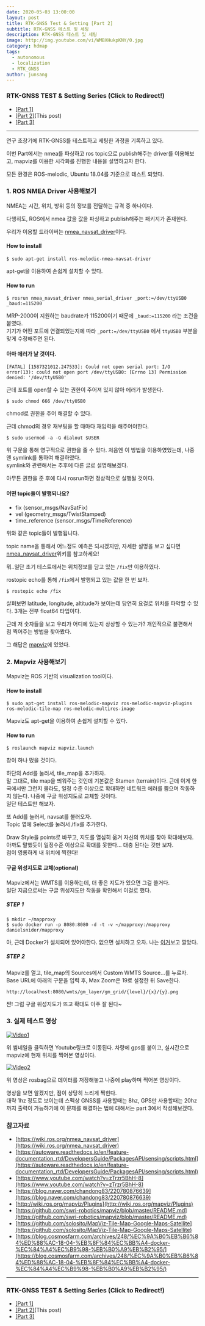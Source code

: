 ```yaml
---
date: 2020-05-03 13:00:00
layout: post
title: RTK-GNSS Test & Setting [Part 2]
subtitle: RTK-GNSS 테스트 및 세팅
description: RTK-GNSS 테스트 및 세팅
image: http://img.youtube.com/vi/WMBXHukpKNY/0.jpg
category: hdmap
tags:
  - autonomous
  - localization
  - RTK_GNSS
author: junsang
---
```


### RTK-GNSS TEST & Setting Series (Click to Redirect!)
  - [[Part 1]](https://dgist-artiv.github.io/hdmap/2020/04/30/RTK-test.html)
  - [[Part 2]](https://dgist-artiv.github.io/hdmap/2020/05/03/RTK-test-2.html)(This post)
  - [[Part 3]](https://dgist-artiv.github.io/hdmap/2020/05/05/RTK-test-3.html)
-----------------------------------------------------------------------------------------------

연구 초창기에 RTK-GNSS를 테스트하고 세팅한 과정을 기록하고 있다.  

이번 Part에서는 nmea를 파싱하고 ros topic으로 publish해주는 driver를 이용해보고, mapviz를 이용한 시각화를 진행한 내용을 설명하고자 한다.

모든 환경은 ROS-melodic, Ubuntu 18.04를 기준으로 테스트 되었다.

### 1. ROS NMEA Driver 사용해보기  
NMEA는 시간, 위치, 방위 등의 정보를 전달하는 규격 중 하나이다.

다행히도, ROS에서 nmea 값을 값을 파싱하고 publish해주는 패키지가 존재한다.

우리가 이용할 드라이버는 [nmea_navsat_driver](http://wiki.ros.org/nmea_navsat_driver)이다.

#### How to install  
    $ sudo apt-get install ros-melodic-nmea-navsat-driver

apt-get을 이용하여 손쉽게 설치할 수 있다.

#### How to run  
    $ rosrun nmea_navsat_driver nmea_serial_driver _port:=/dev/ttyUSB0 _baud:=115200  
    
MRP-2000이 지원하는 baudrate가 115200이기 때문에 `_baud:=115200` 라는 조건을 붙였다.  
기기가 어떤 포트에 연결되었는지에 따라 `_port:=/dev/ttyUSB0` 에서 `ttyUSB0` 부분을 맞게 수정해주면 된다.

#### 아마 에러가 날 것이다.  
    [FATAL] [1587321012.247533]: Could not open serial port: I/O error(13): could not open port /dev/ttyUSB0: [Errno 13] Permission denied: '/dev/ttyUSB0'

근데 포트를 open할 수 있는 권한이 주어져 있지 않아 에러가 발생한다.  

    $ sudo chmod 666 /dev/ttyUSB0
chmod로 권한을 주어 해결할 수 있다.

근데 chmod의 경우 재부팅을 할 때마다 재입력을 해주어야한다.

    $ sudo usermod -a -G dialout $USER

위 구문을 통해 영구적으로 권한을 줄 수 있다. 처음엔 이 방법을 이용하였었는데, 나중엔 symlink를 통하여 해결하였다.  
symlink와 관련해서는 추후에 다른 글로 설명해보겠다.

아무튼 권한을 준 후에 다시 rosrun하면 정상적으로 실행될 것이다.

#### 어떤 topic들이 발행되나요?  
- fix (sensor_msgs/NavSatFix)
- vel (geometry_msgs/TwistStamped)
- time_reference (sensor_msgs/TimeReference)

위와 같은 topic들이 발행됩니다.

topic name을 통해서 어느정도 예측은 되시겠지만, 자세한 설명을 보고 싶다면 [nmea_navsat_driver](http://wiki.ros.org/nmea_navsat_driver)위키를 참고하세요!

뭐..일단 초기 테스트에서는 위치정보를 담고 있는 `/fix`만 이용하였다.

rostopic echo를 통해 `/fix`에서 발행되고 있는 값을 한 번 보자.  

    $ rostopic echo /fix
    
살펴보면 latitude, longitude, altitude가 보이는데 당연히 요걸로 위치를 파악할 수 있다.
3개는 전부 float64 타입이다.

근데 저 숫자들을 보고 우리가 어디에 있는지 상상할 수 있는가?
개인적으로 불편해서 점 찍어주는 방법을 찾아봤다.

그 해답은 [mapviz](http://wiki.ros.org/mapviz/Plugins)에 있었다.

### 2. Mapviz 사용해보기

Mapviz는 ROS 기반의 visualization tool이다.

#### How to install

    $ sudo apt-get install ros-melodic-mapviz ros-melodic-mapviz-plugins ros-melodic-tile-map ros-melodic-multires-image

Mapviz도 apt-get을 이용하여 손쉽게 설치할 수 있다.

#### How to run

    $ roslaunch mapviz mapviz.launch

창이 하나 떴을 것이다.

하단의 Add를 눌러서, tile_map을 추가하자.  
말 그대로, tile map을 띄워주는 것인데 기본값은 Stamen (terrain)이다. 근데 이게 한국에서만 그런지 몰라도, 일정 수준 이상으로 확대하면 네트워크 에러를 뿜으며 작동하지 않는다. 나중에 구글 위성지도로 교체할 것이다.  
일단 테스트만 해보자.

또 Add를 눌러서, navsat를 불러오자.  
Topic 옆에 Select를 눌러서 /fix를 추가한다.

Draw Style을 points로 바꾸고, 지도를 열심히 옮겨 자신의 위치를 찾아 확대해보자.  
아까도 말했듯이 일정수준 이상으로 확대를 못한다... 대충 된다는 것만 보자.  
점이 영롱하게 내 위치에 찍힌다!

#### 구글 위성지도로 교체(optional)

Mapviz에서는 WMTS를 이용하는데, 더 좋은 지도가 있으면 그걸 쓸거다.  
일단 지금으로써는 구글 위성지도만 작동을 확인해서 이걸로 했다.  

##### STEP 1

    $ mkdir ~/mapproxy
    $ sudo docker run -p 8080:8080 -d -t -v ~/mapproxy:/mapproxy danielsnider/mapproxy
    
아, 근데 Docker가 설치되어 있어야한다.
없으면 설치하고 오자. 나는 [이거][thislink]보고 깔았다.

[thislink]: https://blog.cosmosfarm.com/archives/248/%EC%9A%B0%EB%B6%84%ED%88%AC-18-04-%EB%8F%84%EC%BB%A4-docker-%EC%84%A4%EC%B9%98-%EB%B0%A9%EB%B2%95/

##### STEP 2

Mapviz를 열고, tile_map의 Sources에서 Custom WMTS Source...를 누르자.
Base URL에 아래의 구문을 입력 후, Max Zoom은 19로 설정한 뒤 Save한다.

    http://localhost:8080/wmts/gm_layer/gm_grid/{level}/{x}/{y}.png

쨘! 그럼 구글 위성지도가 뜨고 확대도 아주 잘 된다~

### 3. 실제 테스트 영상

[![Video1](http://img.youtube.com/vi/WMBXHukpKNY/0.jpg)](https://youtu.be/WMBXHukpKNY)

위 썸네일을 클릭하면 Youtube링크로 이동된다.
차량에 gps를 붙이고, 실시간으로 mapviz에 현재 위치를 찍어본 영상이다.

[![Video2](http://img.youtube.com/vi/rSBJU1pkRNA/0.jpg)](https://youtu.be/rSBJU1pkRNA)

위 영상은 rosbag으로 데이터를 저장해놓고 나중에 play하며 찍어본 영상이다.

영상을 보면 알겠지만, 점이 상당히 느리게 찍힌다.  
대략 1hz 정도로 보이는데 스펙상 GNSS를 사용할때는 8hz, GPS만 사용할때는 20hz까지 출력이 가능하기에 이 문제를 해결하는 법에 대해서는 part 3에서 작성해보겠다.



### 참고자료

- [https://wiki.ros.org/nmea_navsat_driver](https://wiki.ros.org/nmea_navsat_driver)
- [https://autoware.readthedocs.io/en/feature-documentation_rtd/DevelopersGuide/PackagesAPI/sensing/scripts.html](https://autoware.readthedocs.io/en/feature-documentation_rtd/DevelopersGuide/PackagesAPI/sensing/scripts.html)
- [https://www.youtube.com/watch?v=zTrzr5BhH-8](https://www.youtube.com/watch?v=zTrzr5BhH-8)
- [https://blog.naver.com/chandong83/220780876639](https://blog.naver.com/chandong83/220780876639)
- [http://wiki.ros.org/mapviz/Plugins](http://wiki.ros.org/mapviz/Plugins)
- [https://github.com/swri-robotics/mapviz/blob/master/README.md](https://github.com/swri-robotics/mapviz/blob/master/README.md)
- [https://github.com/solosito/MapViz-Tile-Map-Google-Maps-Satellite](https://github.com/solosito/MapViz-Tile-Map-Google-Maps-Satellite)
- [https://blog.cosmosfarm.com/archives/248/%EC%9A%B0%EB%B6%84%ED%88%AC-18-04-%EB%8F%84%EC%BB%A4-docker-%EC%84%A4%EC%B9%98-%EB%B0%A9%EB%B2%95/](https://blog.cosmosfarm.com/archives/248/%EC%9A%B0%EB%B6%84%ED%88%AC-18-04-%EB%8F%84%EC%BB%A4-docker-%EC%84%A4%EC%B9%98-%EB%B0%A9%EB%B2%95/)

-----------------------------------------------------------------------------------------------
### RTK-GNSS TEST & Setting Series (Click to Redirect!)
  - [[Part 1]](https://dgist-artiv.github.io/hdmap/2020/04/30/RTK-test.html)
  - [[Part 2]](https://dgist-artiv.github.io/hdmap/2020/05/03/RTK-test-2.html)(This post)
  - [[Part 3]](https://dgist-artiv.github.io/hdmap/2020/05/05/RTK-test-3.html)
